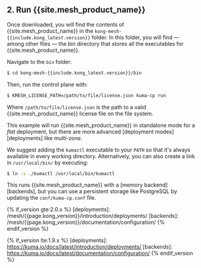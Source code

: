 <!-- Shared between Mesh installation topics: Ubuntu, Amazon Linux, RedHat, Debian, MacOS, CentOS -->
## 2. Run {{site.mesh_product_name}}

Once downloaded, you will find the contents of {{site.mesh_product_name}} in the `kong-mesh-{{include.kong_latest.version}}` folder. In this folder, you will find &mdash; among other files &mdash; the bin directory that stores all the executables for {{site.mesh_product_name}}.

Navigate to the `bin` folder:

```sh
$ cd kong-mesh-{{include.kong_latest.version}}/bin
```

Then, run the control plane with:

```sh
$ KMESH_LICENSE_PATH=/path/to/file/license.json kuma-cp run
```

Where `/path/to/file/license.json` is the path to a valid
{{site.mesh_product_name}} license file on the file system.

This example will run {{site.mesh_product_name}} in standalone mode for a _flat_
deployment, but there are more advanced [deployment modes][deployments]
like _multi-zone_.

We suggest adding the `kumactl` executable to your `PATH` so that it's always
available in every working directory. Alternatively, you can also create a link
in `/usr/local/bin/` by executing:

```sh
$ ln -s ./kumactl /usr/local/bin/kumactl
```

This runs {{site.mesh_product_name}} with a [memory backend][backends],
but you can use a persistent storage like PostgreSQL by updating the `conf/kuma-cp.conf` file.

<!-- links -->
{% if_version gte:2.0.x %}
[deployments]: /mesh/{{page.kong_version}}/introduction/deployments/
[backends]: /mesh/{{page.kong_version}}/documentation/configuration/
{% endif_version %}

{% if_version lte:1.9.x %}
[deployments]: https://kuma.io/docs/latest/introduction/deployments/
[backends]: https://kuma.io/docs/latest/documentation/configuration/
{% endif_version %}
